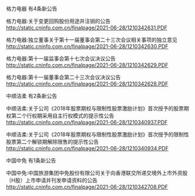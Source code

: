 格力电器 有4条新公告 

格力电器:关于变更回购股份用途并注销的公告 http://static.cninfo.com.cn/finalpage/2021-06-28/1210342631.PDF 

格力电器:独立董事关于第十一届董事会第二十三次会议相关事项的独立意见 http://static.cninfo.com.cn/finalpage/2021-06-28/1210342630.PDF 

格力电器:第十一届监事会第十七次会议决议公告 http://static.cninfo.com.cn/finalpage/2021-06-28/1210342629.PDF 

格力电器:第十一届董事会第二十三次会议决议公告 http://static.cninfo.com.cn/finalpage/2021-06-28/1210342628.PDF 

中顺洁柔 有2条新公告 

中顺洁柔:关于公司《2018年股票期权与限制性股票激励计划》首次授予的股票期权第二个行权期采用自主行权模式的提示性公告 http://static.cninfo.com.cn/finalpage/2021-06-28/1210340937.PDF 

中顺洁柔:关于公司《2018年股票期权与限制性股票激励计划》首次授予的限制性股票第二个解锁期解除限售的提示性公告 http://static.cninfo.com.cn/finalpage/2021-06-28/1210340934.PDF 

中国中免 有1条新公告 

中国中免:中国旅游集团中免股份有限公司关于向香港联交所递交境外上市外资股（H股）上市申请并刊发申请资料的公告 http://static.cninfo.com.cn/finalpage/2021-06-28/1210342708.PDF 

